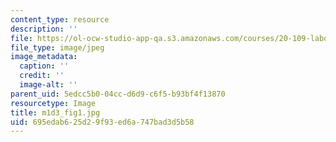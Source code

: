 ```yaml
---
content_type: resource
description: ''
file: https://ol-ocw-studio-app-qa.s3.amazonaws.com/courses/20-109-laboratory-fundamentals-in-biological-engineering-spring-2010/695edab625d29f93ed6a747bad3d5b58_m1d3_fig1.jpg
file_type: image/jpeg
image_metadata:
  caption: ''
  credit: ''
  image-alt: ''
parent_uid: 5edcc5b0-04cc-d6d9-c6f5-b93bf4f13870
resourcetype: Image
title: m1d3_fig1.jpg
uid: 695edab6-25d2-9f93-ed6a-747bad3d5b58
---
```

